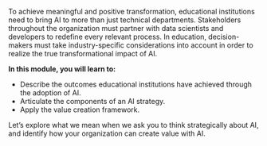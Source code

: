 To achieve meaningful and positive transformation, educational institutions need to bring AI to more than just technical departments. Stakeholders throughout the organization must partner with data scientists and developers to redefine every relevant process. In education, decision-makers must take industry-specific considerations into account in order to realize the true transformational impact of AI.

**In this module, you will learn to:**

* Describe the outcomes educational institutions have achieved through the adoption of AI.
* Articulate the components of an AI strategy.
* Apply the value creation framework.

Let’s explore what we mean when we ask you to think strategically about AI, and identify how your organization can create value with AI.

